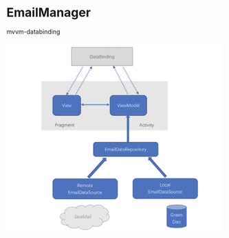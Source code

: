 # EmailManager
mvvm-databinding


![image](https://github.com/serenadegx/EmailManager/blob/master/memery.png)
